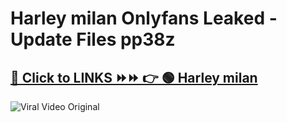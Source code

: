 
 # Harley milan Onlyfans Leaked - Update Files pp38z

## <h2><a href="https://clipsfans.com/Harley_milan&ref=git">🔗 Click to LINKS ⏩⏩ 👉 🟢 Harley milan </a></h2>

<a href="https://clipsfans.com/Harley_milan&ref=git" rel="nofollow" data-target="animated-image.originalLink"><img src="https://i.ibb.co.com/xMMVF88/686577567.gif" alt="Viral Video Original" style="max-width: 100%; display: inline-block;" data-target="animated-image.originalImage"></a>

